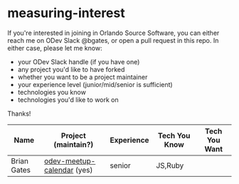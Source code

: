 # measuring-interest

If you're interested in joining in Orlando Source Software, you can either reach me on ODev Slack @bgates, or open a pull request in this repo. In either case, please let me know:

* your ODev Slack handle (if you have one)
* any project you'd like to have forked
* whether you want to be a project maintainer
* your experience level (junior/mid/senior is sufficient)
* technologies you know
* technologies you'd like to work on

Thanks!

| Name         | Project (maintain?)  | Experience  | Tech You Know  | Tech You Want  |
|--------------|-------------|-------------|----------------|----------------|
| Brian Gates  | [odev-meetup-calendar](https://github.com/orlando-source-software/odev-meetup-calendar) (yes)   | senior      | JS,Ruby        |                |
